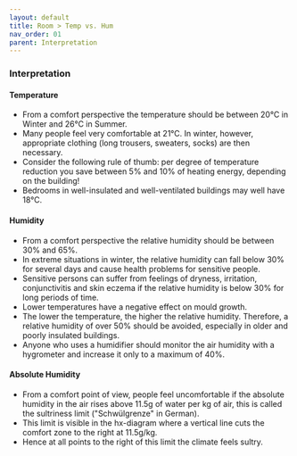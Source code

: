 ```yaml
---
layout: default
title: Room > Temp vs. Hum
nav_order: 01
parent: Interpretation
---
```

### Interpretation
#### Temperature
- From a comfort perspective the temperature should be between 20°C in Winter and 26°C in Summer.
- Many people feel very comfortable at 21°C. In winter, however, appropriate clothing (long trousers, sweaters, socks) are then necessary.
- Consider the following rule of thumb: per degree of temperature reduction you save between 5% and 10% of heating energy, depending on the building!
- Bedrooms in well-insulated and well-ventilated buildings may well have 18°C.


#### Humidity
- From a comfort perspective the relative humidity should be between 30% and 65%.
- In extreme situations in winter, the relative humidity can fall below 30% for several days and cause health problems for sensitive people.
- Sensitive persons can suffer from feelings of dryness, irritation, conjunctivitis and skin eczema if the relative humidity is below 30% for long periods of time. 
- Lower temperatures have a negative effect on mould growth.
- The lower the temperature, the higher the relative humidity. Therefore, a relative humidity of over 50% should be avoided, especially in older and poorly insulated buildings.
- Anyone who uses a humidifier should monitor the air humidity with a hygrometer and increase it only to a maximum of 40%.

#### Absolute Humidity
- From a comfort point of view, people feel uncomfortable if the absolute humidity in the air rises above 11.5g of water per kg of air, this is called the sultriness limit ("Schwülgrenze" in German).
- This limit is visible in the hx-diagram where a vertical line cuts the comfort zone to the right at 11.5g/kg.
- Hence at all points to the right of this limit the climate feels sultry.
